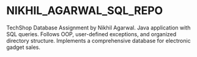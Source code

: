 # NIKHIL_AGARWAL_SQL_REPO
 TechShop Database Assignment by Nikhil Agarwal. Java application with SQL queries. Follows OOP, user-defined exceptions, and organized directory structure. Implements a comprehensive database for electronic gadget sales.

